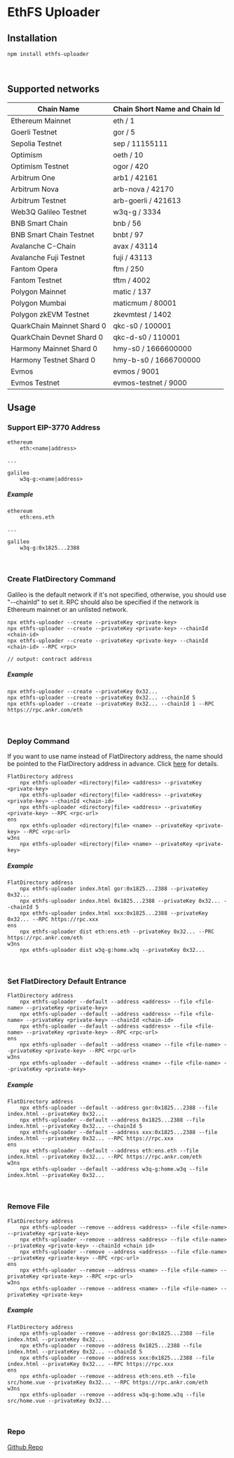 # EthFS Uploader

## Installation
```
npm install ethfs-uploader
```
<br/>

## Supported networks
| Chain Name                 | Chain Short Name and Chain Id |
|----------------------------|-------------------------------|
| Ethereum Mainnet           | eth / 1                       | 
| Goerli Testnet             | gor / 5                       | 
| Sepolia Testnet            | sep / 11155111                | 
| Optimism                   | oeth / 10                     | 
| Optimism Testnet           | ogor / 420                    | 
| Arbitrum One               | arb1 / 42161                  | 
| Arbitrum Nova              | arb-nova / 42170              | 
| Arbitrum Testnet           | arb-goerli / 421613           | 
| Web3Q Galileo Testnet      | w3q-g / 3334                  | 
| BNB Smart Chain            | bnb / 56                      | 
| BNB Smart Chain Testnet    | bnbt / 97                     | 
| Avalanche C-Chain          | avax / 43114                  | 
| Avalanche Fuji Testnet     | fuji / 43113                  | 
| Fantom Opera               | ftm / 250                     | 
| Fantom Testnet             | tftm / 4002                   | 
| Polygon Mainnet            | matic / 137                   | 
| Polygon Mumbai             | maticmum / 80001              | 
| Polygon zkEVM Testnet      | zkevmtest / 1402              | 
| QuarkChain Mainnet Shard 0 | qkc-s0 / 100001               |
| QuarkChain Devnet Shard 0  | qkc-d-s0 / 110001             |
| Harmony Mainnet Shard 0    | hmy-s0 / 1666600000           |
| Harmony Testnet Shard 0    | hmy-b-s0 / 1666700000         |
| Evmos                      | evmos / 9001                  | 
| Evmos Testnet              | evmos-testnet / 9000          |
 

## Usage
### Support EIP-3770 Address
```
ethereum
    eth:<name|address>

... 

galileo
    w3q-g:<name|address>       
```
##### Example
```
ethereum
    eth:ens.eth

...

galileo
    w3q-g:0x1825...2388
```
<br/>



### Create FlatDirectory Command
Galileo is the default network if it's not specified, otherwise, you should use "--chainId" to set it. RPC should also be specified if the network is Ethereum mainnet or an unlisted network.
```
npx ethfs-uploader --create --privateKey <private-key>
npx ethfs-uploader --create --privateKey <private-key> --chainId <chain-id>
npx ethfs-uploader --create --privateKey <private-key> --chainId <chain-id> --RPC <rpc>

// output: contract address 
```
##### Example
```
npx ethfs-uploader --create --privateKey 0x32...
npx ethfs-uploader --create --privateKey 0x32... --chainId 5
npx ethfs-uploader --create --privateKey 0x32... --chainId 1 --RPC https://rpc.ankr.com/eth
```
<br/>



### Deploy Command
If you want to use name instead of FlatDirectory address, the name should be pointed to the FlatDirectory address in advance. Click [here](https://docs.web3url.io/advanced-topics/bind-ens-name-to-a-chain-specific-address) for details.
```
FlatDirectory address
    npx ethfs-uploader <directory|file> <address> --privateKey <private-key>
    npx ethfs-uploader <directory|file> <address> --privateKey <private-key> --chainId <chain-id>
    npx ethfs-uploader <directory|file> <address> --privateKey <private-key> --RPC <rpc-url>
ens
    npx ethfs-uploader <directory|file> <name> --privateKey <private-key> --RPC <rpc-url>
w3ns
    npx ethfs-uploader <directory|file> <name> --privateKey <private-key>
```
##### Example
```
FlatDirectory address
    npx ethfs-uploader index.html gor:0x1825...2388 --privateKey 0x32...
    npx ethfs-uploader index.html 0x1825...2388 --privateKey 0x32... --chainId 5
    npx ethfs-uploader index.html xxx:0x1825...2388 --privateKey 0x32... --RPC https://rpc.xxx
ens
    npx ethfs-uploader dist eth:ens.eth --privateKey 0x32... --PRC https://rpc.ankr.com/eth
w3ns
    npx ethfs-uploader dist w3q-g:home.w3q --privateKey 0x32...
```
<br/>


### Set FlatDirectory Default Entrance
```
FlatDirectory address
    npx ethfs-uploader --default --address <address> --file <file-name> --privateKey <private-key>
    npx ethfs-uploader --default --address <address> --file <file-name> --privateKey <private-key> --chainId <chain-id>
    npx ethfs-uploader --default --address <address> --file <file-name> --privateKey <private-key> --RPC <rpc-url>
ens
    npx ethfs-uploader --default --address <name> --file <file-name> --privateKey <private-key> --RPC <rpc-url>
w3ns
    npx ethfs-uploader --default --address <name> --file <file-name> --privateKey <private-key>
```
##### Example
```
FlatDirectory address
    npx ethfs-uploader --default --address gor:0x1825...2388 --file index.html --privateKey 0x32...
    npx ethfs-uploader --default --address 0x1825...2388 --file index.html --privateKey 0x32... --chainId 5
    npx ethfs-uploader --default --address xxx:0x1825...2388 --file index.html --privateKey 0x32... --RPC https://rpc.xxx
ens
    npx ethfs-uploader --default --address eth:ens.eth --file index.html --privateKey 0x32... --RPC https://rpc.ankr.com/eth
w3ns
    npx ethfs-uploader --default --address w3q-g:home.w3q --file index.html --privateKey 0x32...
```
<br/>



### Remove File
```
FlatDirectory address
    npx ethfs-uploader --remove --address <address> --file <file-name> --privateKey <private-key>
    npx ethfs-uploader --remove --address <address> --file <file-name> --privateKey <private-key> --chainId <chain id>
    npx ethfs-uploader --remove --address <address> --file <file-name> --privateKey <private-key> --RPC <rpc-url>
ens
    npx ethfs-uploader --remove --address <name> --file <file-name> --privateKey <private-key> --RPC <rpc-url>
w3ns
    npx ethfs-uploader --remove --address <name> --file <file-name> --privateKey <private-key>
```
##### Example
```
FlatDirectory address
    npx ethfs-uploader --remove --address gor:0x1825...2388 --file index.html --privateKey 0x32...
    npx ethfs-uploader --remove --address 0x1825...2388 --file index.html --privateKey 0x32... --chainId 5
    npx ethfs-uploader --remove --address xxx:0x1825...2388 --file index.html --privateKey 0x32... --RPC https://rpc.xxx
ens
    npx ethfs-uploader --remove --address eth:ens.eth --file src/home.vue --privateKey 0x32... --RPC https://rpc.ankr.com/eth
w3ns
    npx ethfs-uploader --remove --address w3q-g:home.w3q --file src/home.vue --privateKey 0x32...
```
<br/>

### Repo
[Github Repo](https://github.com/QuarkChain/ethfs-uploader)
